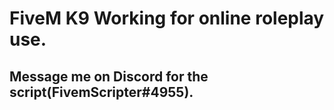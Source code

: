 # FiveM K9 Working for online roleplay use. 
## Message me on Discord for the script(FivemScripter#4955).
